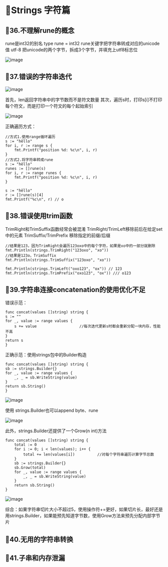 # 👀Strings 字符篇

## 🤔36.不理解rune的概念
rune是int32的别名
type rune = int32
rune关键字把字符串转成对应的unicode值
utf-8 把unicode的两个字节，拆成3个字节，并填充上utf8标志位

![image](https://github.com/leishanshan/100-go-mistakes-and-how-to-avoid-them/assets/59813538/4ec2d414-db12-40c2-9bc3-f2ca4e251f0d)


## 🤔37.错误的字符串迭代

![image](https://github.com/leishanshan/100-go-mistakes-and-how-to-avoid-them/assets/59813538/92fb58b5-9c1e-487a-91bf-5659f767e734)

首先，len返回字符串中的字节数而不是符文数量
其次，遍历s时，打印s[i]不打印每个符文，而是打印一个符文的每个起始索引

![image](https://github.com/leishanshan/100-go-mistakes-and-how-to-avoid-them/assets/59813538/24f7ad86-e589-44e2-b2a1-c3e7987b985e)

正确遍历方式：
```
//方式1.使用range循环遍历
s := "hêllo"
for i, r := range s {
	fmt.Printf("position %d: %c\n", i, r)
}
//方式2.将字符串转成rune
s := "hêllo"
runes := []rune(s)
for i, r := range runes {
	fmt.Printf("position %d: %c\n", i, r)
}

s := "hêllo"
r := []rune(s)[4]
fmt.Printf("%c\n", r) // o
```


## 🤔38.错误使用trim函数
TrimRight和TrimSuffix函数经常会被混淆
TrimRight/TrimLeft移除前后在给定set中的元素
TrimSuffix/TrimPrefix 移除指定的前缀/后缀

```
//结果是123，因为TrimRight会遍历123oxo中的每个字符，如果是xo中的一部分就删除
fmt.Println(strings.TrimRight("123oxo", "xo"))
//结果是123o，TrimSuffix
fmt.Println(strings.TrimSuffix("123oxo", "xo"))

fmt.Println(strings.TrimLeft("oxo123", "ox")) // 123
fmt.Println(strings.TrimPrefix("oxo123", "ox")) /// o123
```


## 🤔39.字符串连接concatenation的使用优化不足
错误示范：
```
func concat(values []string) string {
s := ""    
for _, value := range values {
	s += value                   //每次迭代更新s时都会重新分配一块内存，性能不高
}
return s
}
```
正确示范：使用strings包中的Builder构造
```
func concat(values []string) string {
sb := strings.Builder{}
for _, value := range values {
	_, _ = sb.WriteString(value)  
}
return sb.String()
}
```

![image](https://github.com/leishanshan/100-go-mistakes-and-how-to-avoid-them/assets/59813538/f27854d3-9ecc-4598-aa99-a91543ec54d6)

使用 strings.Builder也可以append byte、rune

![image](https://github.com/leishanshan/100-go-mistakes-and-how-to-avoid-them/assets/59813538/ed464001-b024-4d7e-a824-650716d27c22)

此外，strings.Builder还提供了一个Grow(n int)方法
```
func concat(values []string) string {
	total := 0
	for i := 0; i < len(values); i++ {
		total += len(values[i])          //对每个字符串遍历计算字节总数
	}
	sb := strings.Builder{}
	sb.Grow(total)
	for _, value := range values {
		_, _ = sb.WriteString(value) 
	}
	return sb.String()
}
```
![image](https://github.com/leishanshan/100-go-mistakes-and-how-to-avoid-them/assets/59813538/89ad95ba-1fbb-4bf6-a920-0da03e806671)

综合：如果字符串切片大小不超过5，使用操作符+=更好，如果切片长，最好还是用strings.Builder，如果能预先知道字节数，使用Grow方法来预先分配内部字节片

## 🤔40.无用的字符串转换

## 🤔41.子串和内存泄漏

